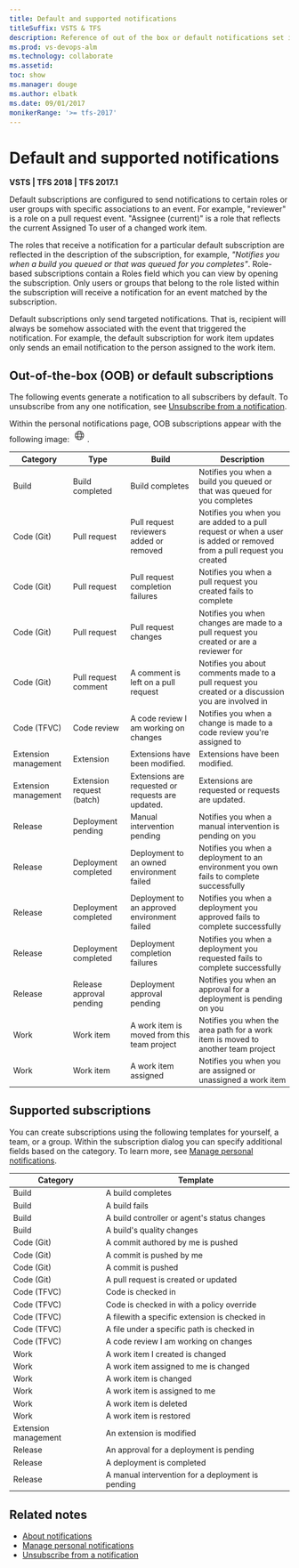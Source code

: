 ```yaml
---
title: Default and supported notifications
titleSuffix: VSTS & TFS
description: Reference of out of the box or default notifications set in Visual Studio Team Services or Team Foundation Server 
ms.prod: vs-devops-alm
ms.technology: collaborate
ms.assetid: 
toc: show
ms.manager: douge
ms.author: elbatk
ms.date: 09/01/2017
monikerRange: '>= tfs-2017'
---
```




# Default and supported notifications

**VSTS | TFS 2018 | TFS 2017.1**

Default subscriptions are configured to send notifications to certain roles or user groups with specific associations to an event. For example, "reviewer" is a role on a pull request event. "Assignee (current)" is a role that reflects the current Assigned To user of a changed work item. 

The roles that receive a notification for a particular default subscription are reflected in the description of the subscription, for example, *"Notifies you when a build you queued or that was queued for you completes"*. Role-based subscriptions contain a Roles field which you can view by opening the subscription. Only users or groups that belong to the role listed within the subscription will receive a notification for an event matched by the subscription.
  
Default subscriptions only send targeted notifications. That is, recipient will always be somehow associated with the event that triggered the notification. For example, the default subscription for work item updates only sends an email notification to the person assigned to the work item.

## Out-of-the-box (OOB) or default subscriptions 

The following events generate a notification to all subscribers by default. To unsubscribe from any one notification, see [Unsubscribe from a notification](unsubscribe-default-notification.md).  

Within the personal notifications page, OOB subscriptions appear with the following image: ![OOB notification](_img/oob-notification.png).   


| Category | 	Type| 	Build| 	Description
|-----------------------|-------------------|---------------------|----------------| 
| Build	|Build completed	|Build completes	|Notifies you when a build you queued or that was queued for you completes|  
| Code (Git)| 	Pull request	| Pull request reviewers added or removed	| Notifies you when you are added to a pull request or when a user is added or removed from a pull request you created|  
| Code (Git)| 	Pull request| 	Pull request completion failures	| Notifies you when a pull request you created fails to complete | 
| Code (Git)| 	Pull request| 	Pull request changes	| Notifies you when changes are made to a pull request you created or are a reviewer for | 
| Code (Git)| 	Pull request comment| 	A comment is left on a pull request	| Notifies you about comments made to a pull request you created or a discussion you are involved in | 
| Code (TFVC)| 	Code review	| A code review I am working on changes	| Notifies you when a change is made to a code review you're assigned to| 
| Extension management| 	Extension| 	Extensions have been modified.	| Extensions have been modified. | 
| Extension management| 	Extension request (batch)	| Extensions are requested or requests are updated.	| Extensions are requested or requests are updated. | 
| Release| 	Deployment pending	| Manual intervention pending	| Notifies you when a manual intervention is pending on you | 
| Release| 	Deployment completed	| Deployment to an owned environment failed	| Notifies you when a deployment to an environment you own fails to complete successfully | 
| Release| 	Deployment completed	| Deployment to an approved environment failed	| Notifies you when a deployment you approved fails to complete successfully | 
| Release| 	Deployment completed| 	Deployment completion failures	| Notifies you when a deployment you requested fails to complete successfully | 
| Release| 	Release approval pending| 	Deployment approval pending| 	Notifies you when an approval for a deployment is pending on you | 
| Work| 	Work item| 	A work item is moved from this team project	| Notifies you when the area path for a work item is moved to another team project | 
| Work	| Work item	| A work item assigned	| Notifies you when you are assigned or unassigned a work item | 


## Supported subscriptions 

You can create subscriptions using the following templates for yourself, a team, or a group.  Within the subscription dialog you can specify additional fields based on the category. To learn more, see [Manage personal notifications](manage-personal-notifications.md).    

| Category | 	Template |
|-----------------------|-------------------|
|Build | A build completes |
|Build | A build fails |
|Build | A build controller or agent's status changes |
|Build | A build's quality changes |
|Code (Git)| A commit authored by me is pushed |
|Code (Git)| A commit is pushed by me  |
|Code (Git)| A commit is pushed |
|Code (Git)| A pull request is created or updated |
|Code (TFVC)| Code is checked in |
|Code (TFVC)| Code is checked in with a policy override |
|Code (TFVC)| A filewith a specific extension is checked in |
|Code (TFVC)| A file under a specific path is checked in |
|Code (TFVC)| A code review I am working on changes |
|Work | A work item I created is changed |
|Work | A work item assigned to me is changed |
|Work | A work item is changed |
|Work | A work item is assigned to me |
|Work | A work item is deleted |
|Work | A work item is restored |
|Extension management | An extension is modified |
|Release | An approval for a deployment is pending |
|Release | A deployment is completed |
|Release | A manual intervention for a deployment is pending |


## Related notes

- [About notifications](about-notifications.md)
- [Manage personal notifications](/vsts/collaborate/manage-team-notifications?toc=/vsts/notifications/toc.json&bc=/vsts/notifications/breadcrumb/toc.json) 
- [Unsubscribe from a notification](unsubscribe-default-notification.md) 







